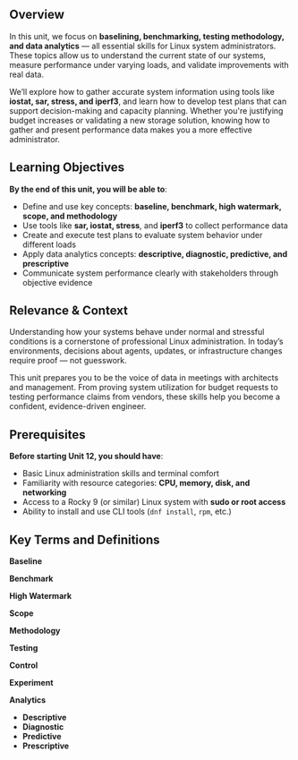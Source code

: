 ## Overview

In this unit, we focus on **baselining, benchmarking, testing methodology, and data analytics** — all essential skills for Linux system administrators. These topics allow us to understand the current state of our systems, measure performance under varying loads, and validate improvements with real data.

We’ll explore how to gather accurate system information using tools like **iostat, sar, stress, and iperf3**, and learn how to develop test plans that can support decision-making and capacity planning. Whether you're justifying budget increases or validating a new storage solution, knowing how to gather and present performance data makes you a more effective administrator.

## Learning Objectives

**By the end of this unit, you will be able to**:

- Define and use key concepts: **baseline, benchmark, high watermark, scope, and methodology**
- Use tools like **sar, iostat, stress**, and **iperf3** to collect performance data
- Create and execute test plans to evaluate system behavior under different loads
- Apply data analytics concepts: **descriptive, diagnostic, predictive, and prescriptive**
- Communicate system performance clearly with stakeholders through objective evidence

## Relevance & Context

Understanding how your systems behave under normal and stressful conditions is a cornerstone of professional Linux administration. In today’s environments, decisions about agents, updates, or infrastructure changes require proof — not guesswork.

This unit prepares you to be the voice of data in meetings with architects and management. From proving system utilization for budget requests to testing performance claims from vendors, these skills help you become a confident, evidence-driven engineer.

## Prerequisites

**Before starting Unit 12, you should have**:

- Basic Linux administration skills and terminal comfort
- Familiarity with resource categories: **CPU, memory, disk, and networking**
- Access to a Rocky 9 (or similar) Linux system with **sudo or root access**
- Ability to install and use CLI tools (`dnf install`, `rpm`, etc.)

## Key Terms and Definitions

**Baseline**

**Benchmark**

**High Watermark**

**Scope**

**Methodology**

**Testing**

**Control**

**Experiment**

**Analytics**

- **Descriptive**
- **Diagnostic**
- **Predictive**
- **Prescriptive**
